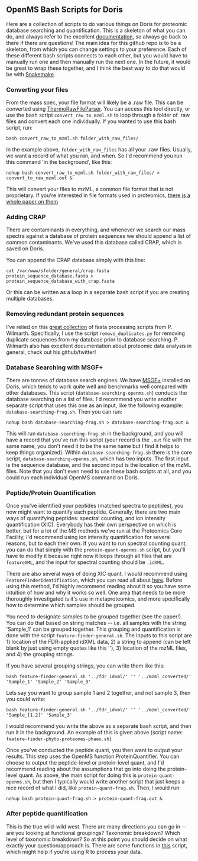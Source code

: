 ## OpenMS Bash Scripts for Doris

Here are a collection of scripts to do various things on Doris for proteomic database searching and quantification. This is a skeleton of what you can do, and always refer to the excellent [documentation](https://www.openms.de/getting-started/command-line-and-visualisations/), so always go back to there if there are questions! The main idea for this github repo is to be a skeleton, from which you can change settings to your preference. Each of these different bash scripts connects to each other, but you would have to manually run one and then manually run the next one. In the future, it would be great to wrap these together, and I think the best way to do that would be with [Snakemake](https://snakemake.readthedocs.io/en/stable/).

### Converting your files

From the mass spec, your file format will likely be a .raw file. This can be converted using [ThermoRawFileParser](https://pubs.acs.org/doi/10.1021/acs.jproteome.9b00328). You can access this tool directly, or use the bash script `convert_raw_to_mzml.sh` to loop through a folder of .raw files and convert each one individually. If you wanted to use this bash script, run:

```
bash convert_raw_to_mzml.sh folder_with_raw_files/
```

In the example above, `folder_with_raw_files` has all your .raw files. Usually, we want a record of what you ran, and when. So I'd recommend you run this command 'in the background', like this:

```
nohup bash convert_raw_to_mzml.sh folder_with_raw_files/ > convert_to_raw_mzml.out &
```

This will convert your files to mzML, a common file format that is not proprietary. If you're interested in file formats used in proteomics, [there is a whole paper on them](https://www.mcponline.org/article/S1535-9476(20)33457-5/fulltext)

### Adding CRAP

There are contaminants in everything, and whenever we search our mass spectra against a database of protein sequences we should append a list of common contaminants. We've used this database called CRAP, which is saved on Doris.

You can append the CRAP database simply with this line:

```
cat /var/www/sfolder/general/crap.fasta protein_sequence_database.fasta > protein_sequence_database_with_crap.fasta
```

Or this can be written as a loop in a separate bash script if you are creating multiple databases.

### Removing redundant protein sequences

I've relied on this [great collection](https://github.com/pwilmart/fasta_utilities) of fasta processing scripts from P. Wilmarth. Specifically, I use the script `remove_duplicates.py` for removing duplicate sequences from my database prior to database searching. P. Wilmarth also has excellent documentation about proteomic data analysis in general, check out his github/twitter! 

### Database Searching with MSGF+

There are tonnes of database search engines. We have [MSGF+](https://www.nature.com/articles/ncomms6277) installed on Doris, which tends to work quite well and benchmarks well compared with other databases. This script (`database-searching-openms.sh`) conducts the database searching on a list of files. I'd recommend you write another separate script that uses this one as an input, like the following example: `database-searching-frag.sh`. Then you can run:

```
nohup bash database-searching-frag.sh > database-searching-frag.out &
```

This will run `database-searching-frag.sh` in the background, and you will have a record that you've run this script (your record is the `.out` file with the same name, you don't need it to be the same name but I find it helps to keep things organized). Within `database-searching-frag.sh` there is the core script, `database-searching-openms.sh`, which has two inputs. The first input is the sequence database, and the second input is the location of the mzML files. Note that you don't even need to use these bash scripts at all, and you could run each individual OpenMS command on Doris.

### Peptide/Protein Quantification

Once you've identified your peptides (matched spectra to peptides), you now might want to quantify each peptide. Generally, there are two main ways of quantifying peptides: spectral counting, and ion intensity quantification (XIC). Everybody has their own perspective on which is better, but for a lot of the MS methods we've run at the Proteomics Core Facility, I'd recommend using ion intensity quantification for several reasons, but to each their own. If you want to run spectral counting quant, you can do that simply with the `protein-quant-openms.sh` script, but you'll have to modify it because right now it loops through all files that are `featureXML`, and the input for spectral counting should be `.idXML`.

There are also several ways of doing XIC quant. I would recommend using `FeatureFinderIdentification`, which you can read all about [here](https://www.ncbi.nlm.nih.gov/pmc/articles/PMC5547443/). Before using this method, I'd highly recommend reading about it so you have some intuition of how and why it works so well. One area that needs to be more thoroughly investigated is it's use in metaproteomics, and more specifically how to determine which samples should be grouped. 

You need to designate samples to be grouped together (see the paper!). You can do that based on string matches -- i.e. all samples with the string 'Sample_1' can be grouped together. This grouping and quantification is done with the script `feature-finder-general.sh`. The inputs to this script are 1) location of the FDR-applied idXML data, 2) a string to append (can be left blank by just using empty quotes like this ''), 3) location of the mzML files, and 4) the grouping strings. 

If you have several grouping strings, you can write them like this:

```
bash feature-finder-general.sh '../fdr_idxml/' '' '../mzml_converted/' 'Sample_1' 'Sample_2' 'Sample_3'
``` 

Lets say you want to group sample 1 and 2 together, and not sample 3, then you could write:

```
bash feature-finder-general.sh '../fdr_idxml/' '' '../mzml_converted/' 'Sample_[1,2]' 'Sample_3'
```

I would recommend you write the above as a separate bash script, and then run it in the background. An example of this is given above (script name: `feature-finder-phyto-proteomes-phaeo.sh`).

Once you've conducted the peptide quant, you then want to output your results. This step uses the OpenMS function ProteinQuantifier. You can choose to output the peptide-level or protein-level quant, and I'd recommend reading about the assumptions that go into doing the protein-level quant. As above, the main script for doing this is `protein-quant-openms.sh`, but then I typically would write another script that just keeps a nice record of what I did, like `protein-quant-frag.sh`. Then, I would run:

```
nohup bash protein-quant-frag.sh > protein-quant-frag.out &
```

### After peptide quantification

This is the true wild-wild west. There are many directions you can go in -- are you looking at functional groupings? Taxonomic breakdown? Which level of taxonomic breakdown? So at this point you should decide on what exactly your question/approach is. There are some functions in [this](https://github.com/bertrand-lab/ross-sea-meta-omics/blob/main/scripts/post_processing_functions.R) script, which might help if you're using R to process your data.
